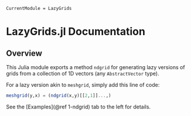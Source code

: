 ```@meta
CurrentModule = LazyGrids
```

# LazyGrids.jl Documentation

## Overview

This Julia module exports a method `ndgrid`
for generating lazy versions of grids
from a collection of 1D vectors
(any `AbstractVector` type).


For a lazy version akin to `meshgrid`,
simply add this line of code:

```julia
meshgrid(y,x) = (ndgrid(x,y)[[2,1]]...,)
```


See the
[Examples](@ref 1-ndgrid)
tab to the left for details.
